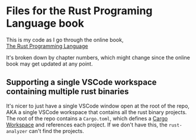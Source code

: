 # Files for the Rust Programing Language book

This is my code as I go through the online book,  
[The Rust Programming Language](https://doc.rust-lang.org/book/)

It's broken down by chapter numbers, which might change since the online book may get updated at any point.

## Supporting a single VSCode workspace containing multiple rust binaries

It's nicer to just have a single VSCode window open at the root of the repo, AKA a single VSCode workspace that contains all the rust binary projects. The root of the repo contains a `Cargo.toml`, which defines a [Cargo Workspace](https://doc.rust-lang.org/book/ch14-03-cargo-workspaces.html) and references each project. If we don't have this, the `rust-analyzer` can't find the projects.
